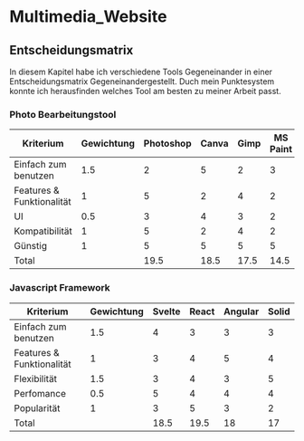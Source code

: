 # Multimedia_Website

## Entscheidungsmatrix

In diesem Kapitel habe ich verschiedene Tools Gegeneinander in einer Entscheidungsmatrix Gegeneinandergestellt. Duch mein Punktesystem konnte ich herausfinden welches Tool am besten zu meiner Arbeit passt.

### Photo Bearbeitungstool

| Kriterium                 | Gewichtung | Photoshop | Canva | Gimp | MS Paint |
| ------------------------- | ---------- | --------- | ----- | ---- | -------- |
| Einfach zum benutzen      | 1.5        | 2         | 5     | 2    | 3        |
| Features & Funktionalität | 1          | 5         | 2     | 4    | 2        |
| UI                        | 0.5        | 3         | 4     | 3    | 2        |
| Kompatibilität            | 1          | 5         | 2     | 4    | 2        |
| Günstig                   | 1          | 5         | 5     | 5    | 5        |
| Total                     |            | 19.5      | 18.5  | 17.5 | 14.5     |

### Javascript Framework

| Kriterium                 | Gewichtung | Svelte | React | Angular | Solid |
| ------------------------- | ---------- | ------ | ----- | ------- | ----- |
| Einfach zum benutzen      | 1.5        | 4      | 3     | 3       | 3     |
| Features & Funktionalität | 1          | 3      | 4     | 5       | 4     |
| Flexibilität              | 1.5        | 3      | 4     | 3       | 5     |
| Perfomance                | 0.5        | 5      | 4     | 4       | 4     |
| Popularität               | 1          | 3      | 5     | 3       | 2     |
| Total                     |            | 18.5   | 19.5  | 18      | 17    |

